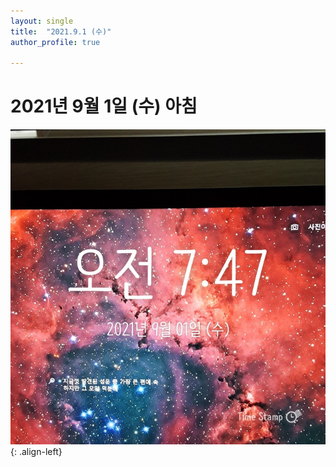 ```yaml
---
layout: single
title:  "2021.9.1 (수)"
author_profile: true

---
```


# 2021년 9월 1일 (수) 아침
![image](/assets/images/morning/20210901.jpg)
{: .align-left}
